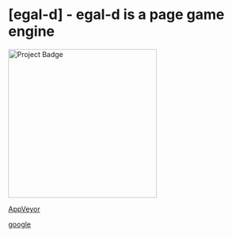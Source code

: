 [egal-d] - egal-d is a page game engine
======================================================================================
<img src="https://ci.appveyor.com/api/projects/status/32r7s2skrgm9ubva?svg=true" alt="Project Badge" width="300">

[AppVeyor](https://ci.appveyor.com/project/Pength-TH/egal-d-engine)

[google](https://github.com/google?language=c%2B%2B)
